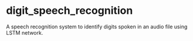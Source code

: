 # digit_speech_recognition
A speech recognition system to identify digits spoken in an audio file using LSTM network.
